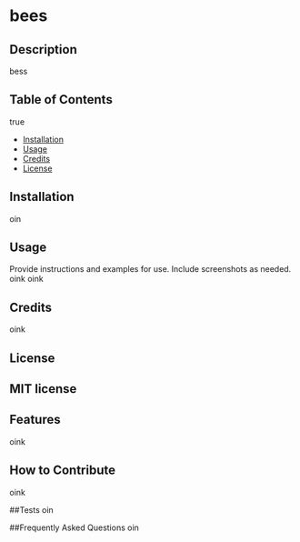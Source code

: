 # bees 

## Description

bess

## Table of Contents

true

- [Installation](#installation)
- [Usage](#usage)
- [Credits](#credits)
- [License](#license)

## Installation

oin

## Usage

Provide instructions and examples for use. Include screenshots as needed.
oink
oink

## Credits
oink

## License
MIT license
---


## Features
oink

## How to Contribute
oink

##Tests
oin

##Frequently Asked Questions
oin

